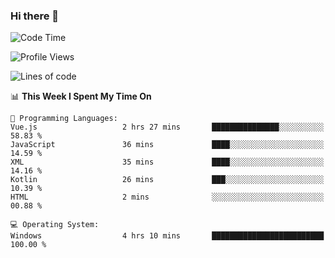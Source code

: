 ### Hi there 👋
<!--START_SECTION:waka-->
![Code Time](http://img.shields.io/badge/Code%20Time-22%20hrs%2021%20mins-blue)

![Profile Views](http://img.shields.io/badge/Profile%20Views-0-blue)

![Lines of code](https://img.shields.io/badge/From%20Hello%20World%20I%27ve%20Written-294.6%20thousand%20lines%20of%20code-blue)

📊 **This Week I Spent My Time On** 

```text
💬 Programming Languages: 
Vue.js                   2 hrs 27 mins       ███████████████░░░░░░░░░░   58.83 % 
JavaScript               36 mins             ████░░░░░░░░░░░░░░░░░░░░░   14.59 % 
XML                      35 mins             ████░░░░░░░░░░░░░░░░░░░░░   14.16 % 
Kotlin                   26 mins             ███░░░░░░░░░░░░░░░░░░░░░░   10.39 % 
HTML                     2 mins              ░░░░░░░░░░░░░░░░░░░░░░░░░   00.88 % 

💻 Operating System: 
Windows                  4 hrs 10 mins       █████████████████████████   100.00 % 
```


<!--END_SECTION:waka-->
<!--
**AnimeruFR/AnimeruFR** is a ✨ _special_ ✨ repository because its `README.md` (this file) appears on your GitHub profile.

Here are some ideas to get you started:

- 🔭 I’m currently working on ...
- 🌱 I’m currently learning ...
- 👯 I’m looking to collaborate on ...
- 🤔 I’m looking for help with ...
- 💬 Ask me about ...
- 📫 How to reach me: ...
- 😄 Pronouns: ...
- ⚡ Fun fact: ...
-->
